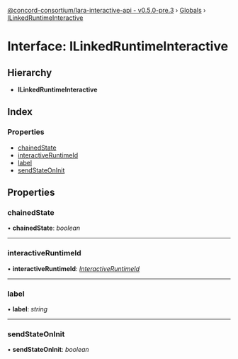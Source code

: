 [@concord-consortium/lara-interactive-api - v0.5.0-pre.3](../README.md) › [Globals](../globals.md) › [ILinkedRuntimeInteractive](ilinkedruntimeinteractive.md)

# Interface: ILinkedRuntimeInteractive

## Hierarchy

* **ILinkedRuntimeInteractive**

## Index

### Properties

* [chainedState](ilinkedruntimeinteractive.md#chainedstate)
* [interactiveRuntimeId](ilinkedruntimeinteractive.md#interactiveruntimeid)
* [label](ilinkedruntimeinteractive.md#label)
* [sendStateOnInit](ilinkedruntimeinteractive.md#sendstateoninit)

## Properties

###  chainedState

• **chainedState**: *boolean*

___

###  interactiveRuntimeId

• **interactiveRuntimeId**: *[InteractiveRuntimeId](../globals.md#interactiveruntimeid)*

___

###  label

• **label**: *string*

___

###  sendStateOnInit

• **sendStateOnInit**: *boolean*
